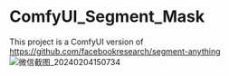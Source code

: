 # ComfyUI_Segment_Mask
This project is a ComfyUI version of https://github.com/facebookresearch/segment-anything
![微信截图_20240204150734](https://github.com/MarkoCa1/ComfyUI_Segment_Mask/assets/59492330/1f4ebf40-4337-42c8-8b98-fc7d03774b5e)
